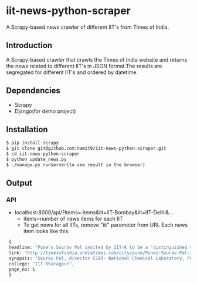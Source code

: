 # iit-news-python-scraper
A Scrapy-based news crawler of different IIT's from Times of India.

## Introduction
A Scrapy-based crawler that crawls the Times of India website and returns the news related to different IIT's in JSON format.The results are segregated for different IIT's and ordered by datetime.

## Dependencies
- Scrapy
- Django(for demo project)

## Installation
```sh
$ pip install scrapy
$ git clone git@github.com:namit9/iit-news-python-scraper.git
$ cd iit-news-python-scraper
$ python update_news.py
$ ./manage.py runserver(to see result in the browser)
```

## Output
### API
- localhost:8000/api/?items=:items&iit=IIT-Bombay&iit=IIT-Delhi&...
  - items=number of news items for each IIT
  - To get news for all IITs, remove "iit" parameter from URL 
Each news item looks like this:
```sh
 {
 headline: "Pune's Sourav Pal invited by IIT-K to be a 'distinguished visiting professor'",
 link: "http://timesofindia.indiatimes.com/city/pune/Punes-Sourav-Pal-invited-by-IIT-K-to-be-a-distinguished-visiting-professor/articleshow/46897750.cms",
 synopsis: "Sourav Pal, director CSIR- National Chemical Laboratory, Pune has been invited to be a ‘Distinguished  Visiting Professor’ at Indian Institute of Technology (IIT), Kharagpur for the period of five years.",
 college: "IIT-Kharagpur",
 page_no: 1
 }
```
